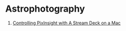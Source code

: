 # Astrophotography

1. [Controlling PixInsight with A Stream Deck on a Mac](PixInsightStreamDeckMac/article.md)